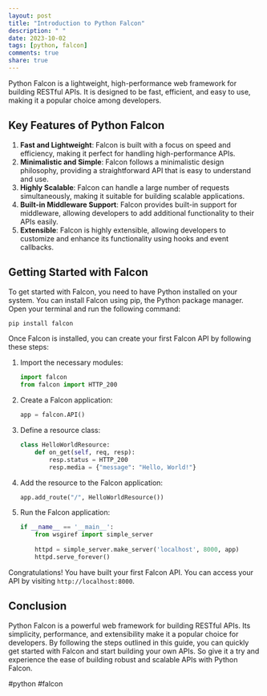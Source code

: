```yaml
---
layout: post
title: "Introduction to Python Falcon"
description: " "
date: 2023-10-02
tags: [python, falcon]
comments: true
share: true
---
```


Python Falcon is a lightweight, high-performance web framework for building RESTful APIs. It is designed to be fast, efficient, and easy to use, making it a popular choice among developers.

## Key Features of Python Falcon

1. **Fast and Lightweight**: Falcon is built with a focus on speed and efficiency, making it perfect for handling high-performance APIs.
2. **Minimalistic and Simple**: Falcon follows a minimalistic design philosophy, providing a straightforward API that is easy to understand and use.
3. **Highly Scalable**: Falcon can handle a large number of requests simultaneously, making it suitable for building scalable applications.
4. **Built-in Middleware Support**: Falcon provides built-in support for middleware, allowing developers to add additional functionality to their APIs easily.
5. **Extensible**: Falcon is highly extensible, allowing developers to customize and enhance its functionality using hooks and event callbacks.
  
## Getting Started with Falcon

To get started with Falcon, you need to have Python installed on your system. You can install Falcon using pip, the Python package manager. Open your terminal and run the following command:

```bash
pip install falcon
```

Once Falcon is installed, you can create your first Falcon API by following these steps:

1. Import the necessary modules: 

    ```python
    import falcon
    from falcon import HTTP_200
    ```

2. Create a Falcon application:

    ```python
    app = falcon.API()
    ```

3. Define a resource class:

    ```python
    class HelloWorldResource:
        def on_get(self, req, resp):
            resp.status = HTTP_200
            resp.media = {"message": "Hello, World!"}
    ```

4. Add the resource to the Falcon application:

    ```python
    app.add_route("/", HelloWorldResource())
    ```

5. Run the Falcon application:

    ```python
    if __name__ == '__main__':
        from wsgiref import simple_server
        
        httpd = simple_server.make_server('localhost', 8000, app)
        httpd.serve_forever()
    ```

Congratulations! You have built your first Falcon API. You can access your API by visiting `http://localhost:8000`.

## Conclusion

Python Falcon is a powerful web framework for building RESTful APIs. Its simplicity, performance, and extensibility make it a popular choice for developers. By following the steps outlined in this guide, you can quickly get started with Falcon and start building your own APIs. So give it a try and experience the ease of building robust and scalable APIs with Python Falcon.

#python #falcon